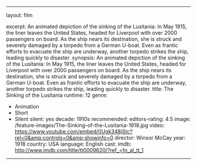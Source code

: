 
---

layout: film

excerpt: An animated depiction of the sinking of the Lusitania: In May 1915, the liner leaves the United States, headed for Liverpool with over 2000 passengers on board. As the ship nears its destination, she is struck and severely damaged by a torpedo from a German U-boat. Even as frantic efforts to evacuate the ship are underway, another torpedo strikes the ship, leading quickly to disaster.
synopsis: An animated depiction of the sinking of the Lusitania: In May 1915, the liner leaves the United States, headed for Liverpool with over 2000 passengers on board. As the ship nears its destination, she is struck and severely damaged by a torpedo from a German U-boat. Even as frantic efforts to evacuate the ship are underway, another torpedo strikes the ship, leading quickly to disaster.
title: The Sinking of the Lusitania
runtime: 12
genre: 
- Animation
- Short
- Silent
silent: yes
decade: 1910s
recommended: 
editors-rating: 4.5
image:  /feature-images/The-Sinking-of-the-Lusitania-1918.jpg
video: https://www.youtube.com/embed/0Ugk348jStc?rel=0&amp;controls=0&amp;showinfo=0
director: Winsor McCay 
year: 1918
country: USA
language: English
cast:
imdb:  http://www.imdb.com/title/tt0009620/?ref_=fn_al_tt_1

---